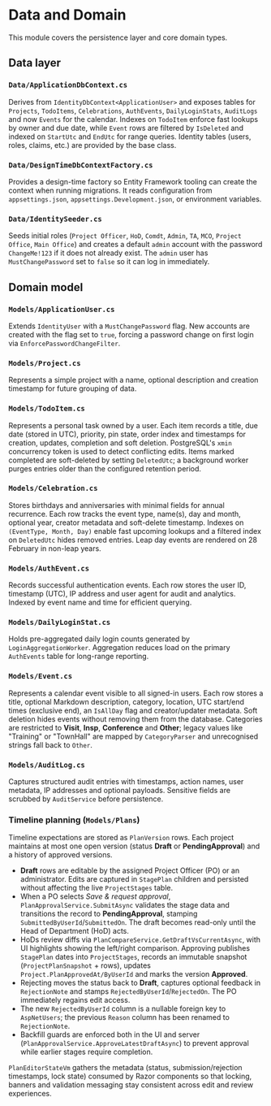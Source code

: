 # Data and Domain

This module covers the persistence layer and core domain types.

## Data layer

### `Data/ApplicationDbContext.cs`
Derives from `IdentityDbContext<ApplicationUser>` and exposes tables for `Projects`, `TodoItems`, `Celebrations`, `AuthEvents`, `DailyLoginStats`, `AuditLogs` and now `Events` for the calendar. Indexes on `TodoItem` enforce fast lookups by owner and due date, while `Event` rows are filtered by `IsDeleted` and indexed on `StartUtc` and `EndUtc` for range queries. Identity tables (users, roles, claims, etc.) are provided by the base class.

### `Data/DesignTimeDbContextFactory.cs`
Provides a design-time factory so Entity Framework tooling can create the context when running migrations. It reads configuration from `appsettings.json`, `appsettings.Development.json`, or environment variables.

### `Data/IdentitySeeder.cs`
Seeds initial roles (`Project Officer`, `HoD`, `Comdt`, `Admin`, `TA`, `MCO`, `Project Office`, `Main Office`) and creates a default `admin` account with the password `ChangeMe!123` if it does not already exist. The `admin` user has `MustChangePassword` set to `false` so it can log in immediately.

## Domain model

### `Models/ApplicationUser.cs`
Extends `IdentityUser` with a `MustChangePassword` flag. New accounts are created with the flag set to `true`, forcing a password change on first login via `EnforcePasswordChangeFilter`.

### `Models/Project.cs`
Represents a simple project with a name, optional description and creation timestamp for future grouping of data.

### `Models/TodoItem.cs`
Represents a personal task owned by a user. Each item records a title, due date (stored in UTC), priority, pin state, order index and timestamps for creation, updates, completion and soft deletion. PostgreSQL's `xmin` concurrency token is used to detect conflicting edits. Items marked completed are soft-deleted by setting `DeletedUtc`; a background worker purges entries older than the configured retention period.

### `Models/Celebration.cs`
Stores birthdays and anniversaries with minimal fields for annual recurrence. Each row tracks the event type, name(s), day and month, optional year, creator metadata and soft-delete timestamp. Indexes on `(EventType, Month, Day)` enable fast upcoming lookups and a filtered index on `DeletedUtc` hides removed entries. Leap day events are rendered on 28 February in non-leap years.

### `Models/AuthEvent.cs`
Records successful authentication events. Each row stores the user ID, timestamp (UTC), IP address and user agent for audit and analytics. Indexed by event name and time for efficient querying.

### `Models/DailyLoginStat.cs`
Holds pre-aggregated daily login counts generated by `LoginAggregationWorker`. Aggregation reduces load on the primary `AuthEvents` table for long-range reporting.

### `Models/Event.cs`
Represents a calendar event visible to all signed-in users. Each row stores a title, optional Markdown description, category, location, UTC start/end times (exclusive end), an `IsAllDay` flag and creator/updater metadata. Soft deletion hides events without removing them from the database. Categories are restricted to **Visit**, **Insp**, **Conference** and **Other**; legacy values like "Training" or "TownHall" are mapped by `CategoryParser` and unrecognised strings fall back to `Other`.

### `Models/AuditLog.cs`
Captures structured audit entries with timestamps, action names, user metadata, IP addresses and optional payloads. Sensitive fields are scrubbed by `AuditService` before persistence.

### Timeline planning (`Models/Plans`)
Timeline expectations are stored as `PlanVersion` rows. Each project maintains at most one open version (status **Draft** or **PendingApproval**) and a history of approved versions.

* **Draft** rows are editable by the assigned Project Officer (PO) or an administrator. Edits are captured in `StagePlan` children and persisted without affecting the live `ProjectStages` table.
* When a PO selects *Save & request approval*, `PlanApprovalService.SubmitAsync` validates the stage data and transitions the record to **PendingApproval**, stamping `SubmittedByUserId`/`SubmittedOn`. The draft becomes read-only until the Head of Department (HoD) acts.
* HoDs review diffs via `PlanCompareService.GetDraftVsCurrentAsync`, with UI highlights showing the left/right comparison. Approving publishes `StagePlan` dates into `ProjectStages`, records an immutable snapshot (`ProjectPlanSnapshot` + rows), updates `Project.PlanApprovedAt/ByUserId` and marks the version **Approved**.
* Rejecting moves the status back to **Draft**, captures optional feedback in `RejectionNote` and stamps `RejectedByUserId`/`RejectedOn`. The PO immediately regains edit access.
* The new `RejectedByUserId` column is a nullable foreign key to `AspNetUsers`; the previous `Reason` column has been renamed to `RejectionNote`.
* Backfill guards are enforced both in the UI and server (`PlanApprovalService.ApproveLatestDraftAsync`) to prevent approval while earlier stages require completion.

`PlanEditorStateVm` gathers the metadata (status, submission/rejection timestamps, lock state) consumed by Razor components so that locking, banners and validation messaging stay consistent across edit and review experiences.

